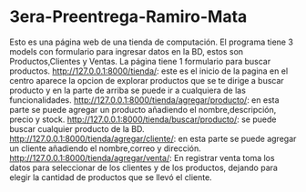 # 3era-Preentrega-Ramiro-Mata

Esto es una página web de una tienda de computación.
El programa tiene 3 models con formulario para ingresar datos en la BD, estos son Productos,Clientes y Ventas. La página tiene 1 formulario para buscar productos.
http://127.0.0.1:8000/tienda/: este es el inicio de la pagina en el centro aparece la opcion de explorar productos que se te dirige a buscar producto y en la parte de arriba se puede ir a cualquiera de las funcionalidades.
http://127.0.0.1:8000/tienda/agregar/producto/: en esta parte se puede agregar un producto añadiendo el nombre,descripción, precio y stock.
http://127.0.0.1:8000/tienda/buscar/producto/: se puede buscar cualquier producto de la BD.
http://127.0.0.1:8000/tienda/agregar/cliente/: en esta parte se puede agregar un cliente añadiendo el nombre,correo y dirección.
http://127.0.0.1:8000/tienda/agregar/venta/: En registrar venta toma los datos para seleccionar de los clientes y de los productos, dejando para elegir la cantidad de productos que se llevó el cliente.
